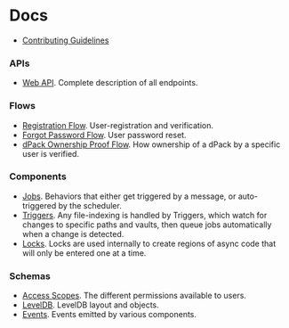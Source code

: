 # Docs

 - [Contributing Guidelines](../CONTRIBUTING.md)

### APIs

 - [Web API](./webapis.md). Complete description of all endpoints.

### Flows

 - [Registration Flow](./flows/registration.md). User-registration and verification.
 - [Forgot Password Flow](./flows/forgot-password.md). User password reset.
 - [dPack Ownership Proof Flow](./flows/dpack-ownership-proof.md). How ownership of a dPack by a specific user is verified.

### Components

 - [Jobs](./components/jobs.md). Behaviors that either get triggered by a message, or auto-triggered by the scheduler.
 - [Triggers](./components/triggers.md). Any file-indexing is handled by Triggers, which watch for changes to specific paths and vaults, then queue jobs automatically when a change is detected.
 - [Locks](./components/locks.md). Locks are used internally to create regions of async code that will only be entered one at a time.

### Schemas

 - [Access Scopes](./schemas/access-scopes.md). The different permissions available to users.
 - [LevelDB](./schemas/leveldb.md). LevelDB layout and objects.
 - [Events](./schemas/events.md). Events emitted by various components.
